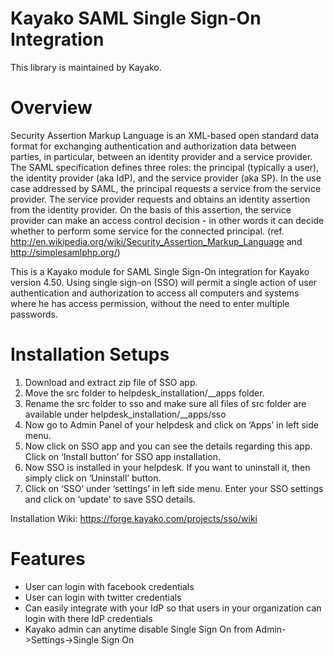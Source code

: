Kayako SAML Single Sign-On Integration
=======================

This library is maintained by Kayako.

Overview
=======================

Security Assertion Markup Language is an XML-based open standard data format for exchanging authentication and authorization data between parties, in particular, between an identity provider and a service provider. The SAML specification defines three roles: the principal (typically a user), the identity provider (aka IdP), and the service provider (aka SP). In the use case addressed by SAML, the principal requests a service from the service provider. The service provider requests and obtains an identity assertion from the identity provider. On the basis of this assertion, the service provider can make an access control decision - in other words it can decide whether to perform some service for the connected principal.
(ref. http://en.wikipedia.org/wiki/Security_Assertion_Markup_Language and http://simplesamlphp.org/)

This is a Kayako module for SAML Single Sign-On integration for Kayako version 4.50. Using single sign-on (SSO) will permit a single action of user authentication and authorization to access all computers and systems where he has access permission, without the need to enter multiple passwords.

Installation Setups
=======================
1. Download and extract zip file of SSO app.
2. Move the src folder to helpdesk_installation/__apps folder.
3. Rename the src folder to sso and make sure all files of src folder are available under helpdesk_installation/__apps/sso
4. Now go to Admin Panel of your helpdesk and click on ‘Apps’ in left side menu.
5. Now click on SSO app and you can see the details regarding this app. Click on ‘Install button’ for SSO app installation.
6. Now SSO is installed in your helpdesk. If you want to uninstall it, then simply click on ‘Uninstall’ button.
7. Click on ‘SSO’ under ‘settings’ in left side menu. Enter your SSO settings and click on ‘update’ to save SSO details.

Installation Wiki: https://forge.kayako.com/projects/sso/wiki

Features
=======================

* User can login with facebook credentials
* User can login with twitter credentials
* Can easily integrate with your IdP so that users in your organization can login with there IdP credentials
* Kayako admin can anytime disable Single Sign On from Admin->Settings->Single Sign On
